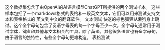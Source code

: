这个数据集包含了由OpenAI的AI语言模型ChatGPT所提供的两个测试样本。
这些样本包括了一个markdown格式的表格和一段英文文本，它们可以用来测试支持文本和表格格式的
英文到中文的翻译软件。
文本测试
快速的棕色狐狸从懒狗身上跳过。这个全字母句包含了英语字母表的每一个字母至少一次。全字母句通常用于测试字体，键盘和其他与文本相关的工具。除了英语，其他很多语言也有全字母句。由于语言的独特性，有些全字母句更难构造。
表格测试

---

